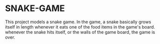 # SNAKE-GAME
This project models a snake game. In the game, a snake basically grows itself in length whenever it eats one of the food items in the game's board. whenever the snake hits itself, or the walls of the game board, the game is over.
